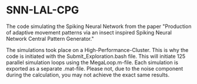 # SNN-LAL-CPG
The code simulating the Spiking Neural Network from the paper "Production of adaptive movement patterns via an insect inspired Spiking Neural Network Central Pattern Generator."

The simulations took place on a High-Performance-Cluster. This is why the code is initiated with the Submit_Exploration.bash file. This will initiate 125 parallel simulation loops using the MegaLoop.m-file. Each simulation is exported as a separate .mat-file. Please not, due to the noise component during the calculation, you may not achieve the exact same results.
